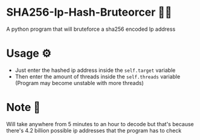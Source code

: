 # SHA256-Ip-Hash-Bruteorcer 👩‍💻
A python program that will bruteforce a sha256 encoded Ip address

# Usage ⚙
 - Just enter the hashed ip address inside the `self.target` variable <br>
 - Then enter the amount of threads inside the `self.threads` variable (Program may become unstable with more threads)

# Note 📝
Will take anywhere from 5 minutes to an hour to decode but that's because there's 4.2 billion possible ip addresses that the program has to check
